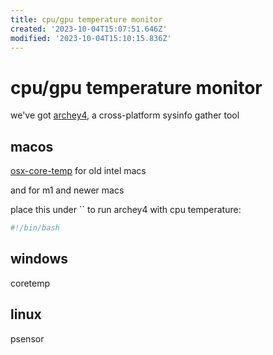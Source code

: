 ```yaml
---
title: cpu/gpu temperature monitor
created: '2023-10-04T15:07:51.646Z'
modified: '2023-10-04T15:10:15.836Z'
---
```


# cpu/gpu temperature monitor

we've got [archey4](), a cross-platform sysinfo gather tool

## macos

[osx-core-temp]() for old intel macs

[]() and []() for m1 and newer macs


place this under `` to run archey4 with cpu temperature:
```bash
#!/bin/bash


```

## windows

coretemp

## linux

psensor
